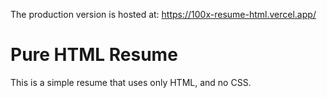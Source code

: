 The production version is hosted at: https://100x-resume-html.vercel.app/

# Pure HTML Resume

This is a simple resume that uses only HTML, and no CSS.
